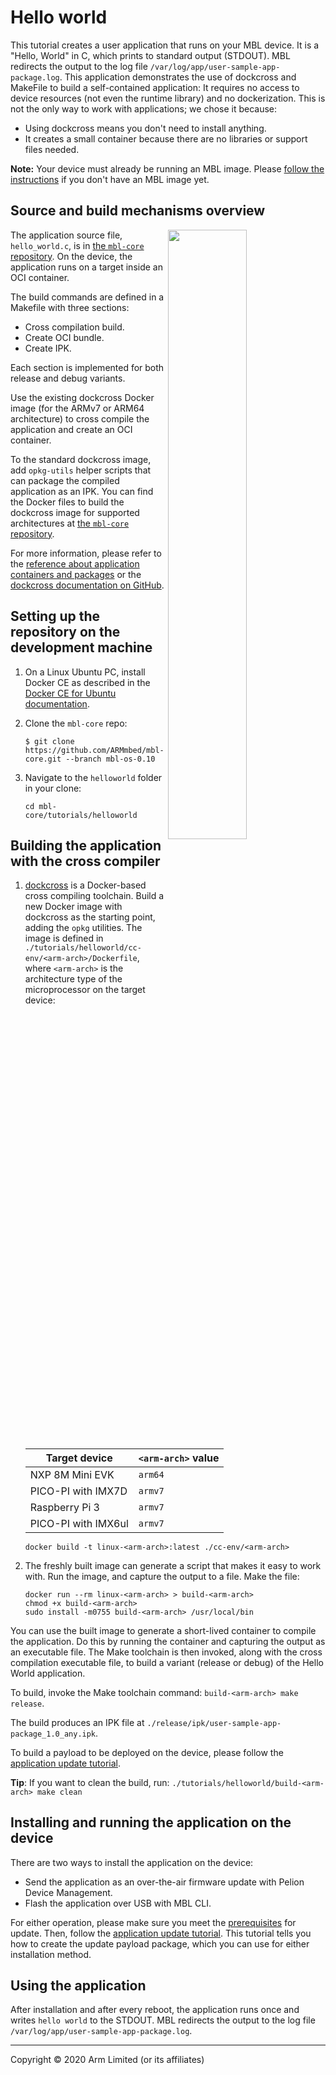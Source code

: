 # Hello world

This tutorial creates a user application that runs on your MBL device. It is a "Hello, World" in C, which prints to standard output (STDOUT). MBL redirects the output to the log file `/var/log/app/user-sample-app-package.log`. This application demonstrates the use of dockcross and MakeFile to build a self-contained application: It requires no access to device resources (not even the runtime library) and no dockerization. This is not the only way to work with applications; we chose it because:

- Using dockcross means you don't need to install anything.
- It creates a small container because there are no libraries or support files needed.

<span class="notes">**Note:** Your device must already be running an MBL image. Please [follow the instructions](../first-image/index.html) if you don't have an MBL image yet.</span>

## Source and build mechanisms overview

<img src="https://s3-us-west-2.amazonaws.com/mbed-linux-os-docs-images/hello_world.png" width="50%" align="right" />

The application source file, `hello_world.c`, is in [the `mbl-core` repository](https://github.com/ARMmbed/mbl-core/tree/mbl-os-0.10/tutorials/helloworld/src). On the device, the application runs on a target inside an OCI container.

The build commands are defined in a Makefile with three sections:

* Cross compilation build.
* Create OCI bundle.
* Create IPK.

Each section is implemented for both release and debug variants.

Use the existing dockcross Docker image (for the ARMv7 or ARM64 architecture) to cross compile the application and create an OCI container.

To the standard dockcross image, add `opkg-utils` helper scripts that can package the compiled application as an IPK. You can find the Docker files to build the dockcross image for supported architectures at [the `mbl-core` repository](https://github.com/ARMmbed/mbl-core/blob/mbl-os-0.10/tutorials/helloworld/cc-env).

For more information, please refer to the [reference about application containers and packages](../references/application-containers-and-packages.html) or the [dockcross documentation on GitHub](https://github.com/dockcross/dockcross).

## Setting up the repository on the development machine

1. On a Linux Ubuntu PC, install Docker CE as described in the [Docker CE for Ubuntu documentation](https://docs.docker.com/install/linux/docker-ce/ubuntu/).

1. Clone the `mbl-core` repo:

    ```
    $ git clone https://github.com/ARMmbed/mbl-core.git --branch mbl-os-0.10
    ```

1. Navigate to the `helloworld` folder in your clone:

    ```
    cd mbl-core/tutorials/helloworld
    ```

## Building the application with the cross compiler

1. [dockcross](https://github.com/dockcross/dockcross) is a Docker-based cross compiling toolchain. Build a new Docker image with dockcross as the starting point, adding the `opkg` utilities. The image is defined in `./tutorials/helloworld/cc-env/<arm-arch>/Dockerfile`, where `<arm-arch>` is the architecture type of the microprocessor on the target device:

    | Target device | `<arm-arch>` value |
    | --- | --- |
    | NXP 8M Mini EVK | `arm64` |
    | PICO-PI with IMX7D | `armv7` |
    | Raspberry Pi 3 | `armv7` |
    | PICO-PI with IMX6ul | `armv7` |

    ```
    docker build -t linux-<arm-arch>:latest ./cc-env/<arm-arch>
    ```

1. The freshly built image can generate a script that makes it easy to work with. Run the image, and capture the output to a file. Make the file:

    ```
    docker run --rm linux-<arm-arch> > build-<arm-arch>
    chmod +x build-<arm-arch>
    sudo install -m0755 build-<arm-arch> /usr/local/bin
    ```

You can use the built image to generate a short-lived container to compile the application. Do this by running the container and capturing the output as an executable file. The Make toolchain is then invoked, along with the cross compilation executable file, to build a variant (release or debug) of the Hello World application.

To build, invoke the Make toolchain command: `build-<arm-arch> make release`.

The build produces an IPK file at `./release/ipk/user-sample-app-package_1.0_any.ipk`.

To build a payload to be deployed on the device, please follow the [application update tutorial](../update/updating-an-mbl-image.html).

<span class="tips">**Tip**: If you want to clean the build, run: `./tutorials/helloworld/build-<arm-arch> make clean`</span>

## Installing and running the application on the device

There are two ways to install the application on the device:

* Send the application as an over-the-air firmware update with Pelion Device Management.
* Flash the application over USB with MBL CLI.

For either operation, please make sure you meet the [prerequisites](../update/update-tutorial.html) for update. Then, follow the [application update tutorial](../update/updating-an-mbl-image.html). This tutorial tells you how to create the update payload package, which you can use for either installation method.

## Using the application

After installation and after every reboot, the application runs once and writes `hello world` to the STDOUT. MBL redirects the output to the log file `/var/log/app/user-sample-app-package.log`.


***

Copyright © 2020 Arm Limited (or its affiliates)
